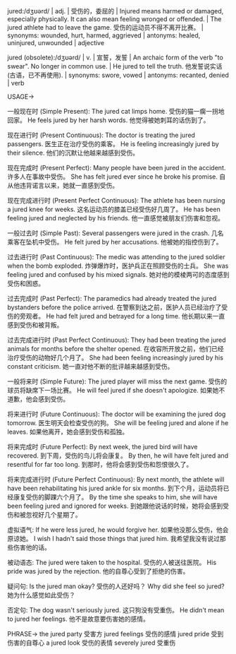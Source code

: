 jured:/dʒʊərd/ | adj. | 受伤的，委屈的 | Injured means harmed or damaged, especially physically. It can also mean feeling wronged or offended.  |  The jured athlete had to leave the game. 受伤的运动员不得不离开比赛。 | synonyms: wounded, hurt, harmed, aggrieved | antonyms: healed, uninjured, unwounded | adjective

jured (obsolete):/dʒʊərd/ | v. | 宣誓，发誓 |  An archaic form of the verb "to swear".  No longer in common use. | He jured to tell the truth. 他发誓说实话 (古语，已不再使用). | synonyms: swore, vowed | antonyms: recanted, denied | verb


USAGE->

一般现在时 (Simple Present):
The jured cat limps home. 受伤的猫一瘸一拐地回家。
He feels jured by her harsh words. 他觉得被她刺耳的话伤到了。

现在进行时 (Present Continuous):
The doctor is treating the jured passengers. 医生正在治疗受伤的乘客。
He is feeling increasingly jured by their silence. 他们的沉默让他越来越感到受伤。

现在完成时 (Present Perfect):
Many people have been jured in the accident. 许多人在事故中受伤。
She has felt jured ever since he broke his promise. 自从他违背诺言以来，她就一直感到受伤。

现在完成进行时 (Present Perfect Continuous):
The athlete has been nursing a jured knee for weeks.  这名运动员的膝盖已经受伤好几周了。
He has been feeling jured and neglected by his friends. 他一直感觉被朋友们伤害和忽视。

一般过去时 (Simple Past):
Several passengers were jured in the crash. 几名乘客在坠机中受伤。
He felt jured by her accusations.  他被她的指控伤到了。

过去进行时 (Past Continuous):
The medic was attending to the jured soldier when the bomb exploded. 炸弹爆炸时，医护兵正在照顾受伤的士兵。
She was feeling jured and confused by his mixed signals.  她对他的模棱两可的态度感到受伤和困惑。

过去完成时 (Past Perfect):
The paramedics had already treated the jured bystanders before the police arrived. 在警察到达之前，医护人员已经治疗了受伤的旁观者。
He had felt jured and betrayed for a long time. 他长期以来一直感到受伤和被背叛。

过去完成进行时 (Past Perfect Continuous):
They had been treating the jured animals for months before the shelter opened. 在收容所开放之前，他们已经治疗受伤的动物好几个月了。
She had been feeling increasingly jured by his constant criticism.  她一直对他不断的批评越来越感到受伤。

一般将来时 (Simple Future):
The jured player will miss the next game. 受伤的球员将缺席下一场比赛。
He will feel jured if she doesn't apologize. 如果她不道歉，他会感到受伤。

将来进行时 (Future Continuous):
The doctor will be examining the jured dog tomorrow. 医生明天会检查受伤的狗。
She will be feeling jured and alone if he leaves. 如果他离开，她会感到受伤和孤独。


将来完成时 (Future Perfect):
By next week, the jured bird will have recovered. 到下周，受伤的鸟儿将会康复。
By then, he will have felt jured and resentful for far too long. 到那时，他将会感到受伤和怨恨很久了。


将来完成进行时 (Future Perfect Continuous):
By next month, the athlete will have been rehabilitating his jured ankle for six months. 到下个月，运动员将已经康复受伤的脚踝六个月了。
By the time she speaks to him, she will have been feeling jured and ignored for weeks. 到她跟他说话的时候，她将会感到受伤和被忽视好几个星期了。



虚拟语气:
If he were less jured, he would forgive her. 如果他没那么受伤，他会原谅她。
I wish I hadn't said those things that jured him. 我希望我没有说过那些伤害他的话。

被动语态:
The jured were taken to the hospital. 受伤的人被送往医院。
His pride was jured by the rejection. 他的自尊心受到了拒绝的伤害。

疑问句:
Is the jured man okay? 受伤的人还好吗？
Why did she feel so jured? 她为什么感觉如此受伤？

否定句:
The dog wasn't seriously jured. 这只狗没有受重伤。
He didn't mean to jured her feelings. 他不是故意要伤害她的感情。



PHRASE->
the jured party 受害方
jured feelings 受伤的感情
jured pride 受到伤害的自尊心
a jured look 受伤的表情
severely jured 受重伤


